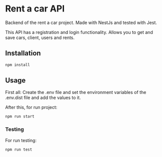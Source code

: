 # Rent a car API

Backend of the rent a car project. Made with NestJs and tested with Jest.
 
This API has a registration and login functionality. Allows you to get and save cars, client, users and rents.

## Installation

```bash
npm install
```

## Usage
First all: Create the .env file and set the environment variables of the .env.dist file and add the values to it.

After this, for run project:
```bash
npm run start
``` 

### Testing
For run testing:
```bash
npm run test
``` 
